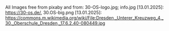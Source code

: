 All Images free from pixaby and from:
30-OS-logo.jpg; info.jpg [13.01.2025]: https://30-os.de/, 
30.OS-big.png [13.01.2025]: https://commons.m.wikimedia.org/wiki/File:Dresden,_Unterer_Kreuzweg_4,_30._Oberschule_Dresden,_17.6.2.40-080449.jpg
